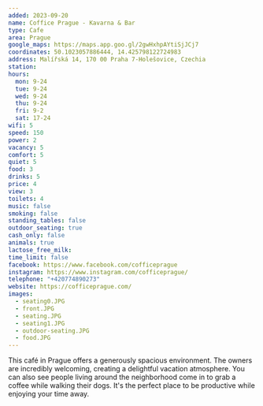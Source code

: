 ```yaml
---
added: 2023-09-20
name: Coffice Prague - Kavarna & Bar
type: Cafe
area: Prague
google_maps: https://maps.app.goo.gl/2gwHxhpAYtiSjJCj7
coordinates: 50.1023057886444, 14.425798122724983
address: Malířská 14, 170 00 Praha 7-Holešovice, Czechia
station: 
hours: 
  mon: 9-24
  tue: 9-24
  wed: 9-24
  thu: 9-24
  fri: 9-2
  sat: 17-24
wifi: 5
speed: 150
power: 2
vacancy: 5
comfort: 5
quiet: 5
food: 3
drinks: 5
price: 4
view: 3
toilets: 4
music: false
smoking: false
standing_tables: false
outdoor_seating: true
cash_only: false
animals: true
lactose_free_milk: 
time_limit: false
facebook: https://www.facebook.com/cofficeprague
instagram: https://www.instagram.com/cofficeprague/
telephone: "+420774890273"
website: https://cofficeprague.com/
images:
  - seating0.JPG
  - front.JPG
  - seating.JPG
  - seating1.JPG
  - outdoor-seating.JPG
  - food.JPG
---
```


This café in Prague offers a generously spacious environment. The owners are incredibly welcoming, creating a delightful vacation atmosphere. You can also see people living around the neighborhood come in to grab a coffee while walking their dogs. It's the perfect place to be productive while enjoying your time away. 
